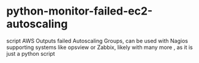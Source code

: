 # python-monitor-failed-ec2-autoscaling
script  AWS Outputs failed Autoscaling Groups, can be used with Nagios supporting systems like opsview or Zabbix, likely with many more , as it is just a python script
